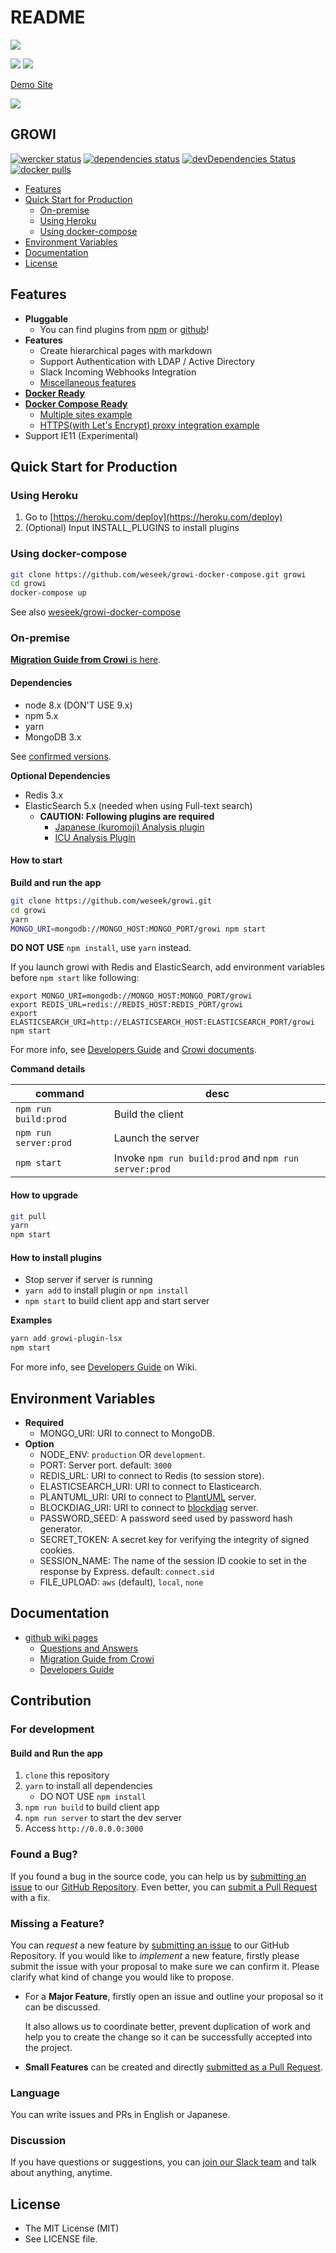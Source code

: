 # README

 [![](https://user-images.githubusercontent.com/1638767/38254268-d4476bbe-3793-11e8-964c-8865d690baff.png)](https://growi.org)

 [![](https://img.shields.io/github/release/weseek/crowi-plus.svg)](https://github.com/weseek/crowi-plus/releases/latest) [![](https://crowi-plus-slackin.weseek.co.jp/badge.svg)](https://growi-slackin.weseek.co.jp/)

 [Demo Site](https://demo.growi.org)

 [![](https://www.herokucdn.com/deploy/button.png)](https://heroku.com/deploy)

## GROWI

[![wercker status](https://app.wercker.com/status/595b761d0e26796ddb304679f7bf27de/s/master)](https://app.wercker.com/project/byKey/595b761d0e26796ddb304679f7bf27de) [![dependencies status](https://david-dm.org/weseek/growi.svg)](https://david-dm.org/weseek/growi) [![devDependencies Status](https://david-dm.org/weseek/growi/dev-status.svg)](https://david-dm.org/weseek/growi?type=dev) [![docker pulls](https://img.shields.io/docker/pulls/weseek/growi.svg)](https://hub.docker.com/r/weseek/growi/)

* [Features](./#features)
* [Quick Start for Production](./#quick-start-for-production)
  * [On-premise](./#on-premise)
  * [Using Heroku](./#using-heroku)
  * [Using docker-compose](./#using-docker-compose)
* [Environment Variables](./#environment-variables)
* [Documentation](./#documentation)
* [License](./#license)

## Features

* **Pluggable**
  * You can find plugins from [npm](https://www.npmjs.com/browse/keyword/growi-plugin) or [github](https://github.com/search?q=topic%3Agrowi-plugin)!
* **Features**
  * Create hierarchical pages with markdown
  * Support Authentication with LDAP / Active Directory 
  * Slack Incoming Webhooks Integration
  * [Miscellaneous features](https://github.com/weseek/growi/wiki/Additional-Features)
* [**Docker Ready**](https://hub.docker.com/r/weseek/growi)
* [**Docker Compose Ready**](https://github.com/weseek/growi-docker-compose)
  * [Multiple sites example](https://github.com/weseek/growi-docker-compose/tree/master/examples/multi-app)
  * [HTTPS\(with Let's Encrypt\) proxy integration example](https://github.com/weseek/growi-docker-compose/tree/master/examples/https-portal)
* Support IE11 \(Experimental\)

## Quick Start for Production

### Using Heroku

1. Go to [https://heroku.com/deploy](https://heroku.com/deploy)
2. \(Optional\) Input INSTALL\_PLUGINS to install plugins

### Using docker-compose

```bash
git clone https://github.com/weseek/growi-docker-compose.git growi
cd growi
docker-compose up
```

See also [weseek/growi-docker-compose](https://github.com/weseek/growi-docker-compose)

### On-premise

[**Migration Guide from Crowi** is here](https://github.com/weseek/growi/wiki/Migration-Guide-from-Crowi).

#### Dependencies

* node 8.x \(DON'T USE 9.x\)
* npm 5.x
* yarn
* MongoDB 3.x

See [confirmed versions](https://github.com/weseek/growi/wiki/Developers-Guide#versions-confirmed-to-work).

**Optional Dependencies**

* Redis 3.x
* ElasticSearch 5.x \(needed when using Full-text search\)
  * **CAUTION: Following plugins are required**
    * [Japanese \(kuromoji\) Analysis plugin](https://www.elastic.co/guide/en/elasticsearch/plugins/current/analysis-kuromoji.html)
    * [ICU Analysis Plugin](https://www.elastic.co/guide/en/elasticsearch/plugins/current/analysis-icu.html)

#### How to start

**Build and run the app**

```bash
git clone https://github.com/weseek/growi.git
cd growi
yarn
MONGO_URI=mongodb://MONGO_HOST:MONGO_PORT/growi npm start
```

**DO NOT USE** `npm install`, use `yarn` instead.

If you launch growi with Redis and ElasticSearch, add environment variables before `npm start` like following:

```text
export MONGO_URI=mongodb://MONGO_HOST:MONGO_PORT/growi
export REDIS_URL=redis://REDIS_HOST:REDIS_PORT/growi
export ELASTICSEARCH_URI=http://ELASTICSEARCH_HOST:ELASTICSEARCH_PORT/growi
npm start
```

For more info, see [Developers Guide](https://github.com/weseek/growi/wiki/Developers-Guide) and [Crowi documents](https://github.com/crowi/crowi/wiki/Install-and-Configuration#env-parameters).

**Command details**

| command | desc |
| --- | --- |
| `npm run build:prod` | Build the client |
| `npm run server:prod` | Launch the server |
| `npm start` | Invoke `npm run build:prod` and `npm run server:prod` |

#### How to upgrade

```bash
git pull
yarn
npm start
```

#### How to install plugins

* Stop server if server is running
* `yarn add` to install plugin or `npm install`
* `npm start` to build client app and start server

**Examples**

```bash
yarn add growi-plugin-lsx
npm start
```

For more info, see [Developers Guide](https://github.com/weseek/growi/wiki/Developers-Guide) on Wiki.

## Environment Variables

* **Required**
  * MONGO\_URI: URI to connect to MongoDB.
* **Option**
  * NODE\_ENV: `production` OR `development`.
  * PORT: Server port. default: `3000`
  * REDIS\_URL: URI to connect to Redis \(to session store\).
  * ELASTICSEARCH\_URI: URI to connect to Elasticearch.
  * PLANTUML\_URI: URI to connect to [PlantUML](http://plantuml.com/) server.
  * BLOCKDIAG\_URI: URI to connect to [blockdiag](http://http://blockdiag.com/) server.
  * PASSWORD\_SEED: A password seed used by password hash generator.
  * SECRET\_TOKEN: A secret key for verifying the integrity of signed cookies.
  * SESSION\_NAME: The name of the session ID cookie to set in the response by Express. default: `connect.sid`
  * FILE\_UPLOAD: `aws` \(default\), `local`, `none`

## Documentation

* [github wiki pages](https://github.com/weseek/growi/wiki)
  * [Questions and Answers](https://github.com/weseek/growi/wiki/Questions-and-Answers)
  * [Migration Guide from Crowi](https://github.com/weseek/growi/wiki/Migration-Guide-from-Crowi)
  * [Developers Guide](https://github.com/weseek/growi/wiki/Developers-Guide)

## Contribution

### For development

#### Build and Run the app

1. `clone` this repository
2. `yarn` to install all dependencies
   * DO NOT USE `npm install`
3. `npm run build` to build client app
4. `npm run server` to start the dev server
5. Access `http://0.0.0.0:3000`

### Found a Bug?

If you found a bug in the source code, you can help us by [submitting an issue](https://github.com/weseek/growi/issues) to our [GitHub Repository](https://github.com/weseek/growi). Even better, you can [submit a Pull Request](https://github.com/weseek/growi/pulls) with a fix.

### Missing a Feature?

You can _request_ a new feature by [submitting an issue](https://github.com/weseek/growi/issues) to our GitHub Repository. If you would like to _implement_ a new feature, firstly please submit the issue with your proposal to make sure we can confirm it. Please clarify what kind of change you would like to propose.

* For a **Major Feature**, firstly open an issue and outline your proposal so it can be discussed. 

  It also allows us to coordinate better, prevent duplication of work and help you to create the change so it can be successfully accepted into the project.

* **Small Features** can be created and directly [submitted as a Pull Request](https://github.com/weseek/growi/pulls).

### Language

You can write issues and PRs in English or Japanese.

### Discussion

If you have questions or suggestions, you can [join our Slack team](https://growi-slackin.weseek.co.jp/) and talk about anything, anytime.

## License

* The MIT License \(MIT\)
* See LICENSE file.

